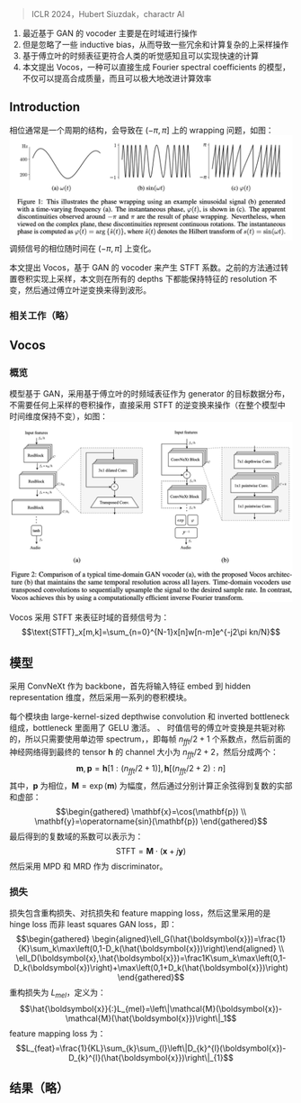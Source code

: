 > ICLR 2024，Hubert Siuzdak，charactr AI

1. 最近基于 GAN 的 vocoder 主要是在时域进行操作
2. 但是忽略了一些 inductive bias，从而导致一些冗余和计算复杂的上采样操作
3. 基于傅立叶的时频表征更符合人类的听觉感知且可以实现快速的计算
4. 本文提出 Vocos，一种可以直接生成 Fourier spectral coefficients 的模型，不仅可以提高合成质量，而且可以极大地改进计算效率

## Introduction

相位通常是一个周期的结构，会导致在 $(-\pi,\pi]$ 上的 wrapping 问题，如图：
![](image/Pasted%20image%2020231229205354.png)
调频信号的相位随时间在 $(-\pi,\pi]$ 上变化。

本文提出 Vocos，基于 GAN 的 vocoder 来产生 STFT 系数。之前的方法通过转置卷积实现上采样，本文则在所有的 depths 下都能保持特征的 resolution 不变，然后通过傅立叶逆变换来得到波形。

### 相关工作（略）

##  Vocos

### 概览

模型基于 GAN，采用基于傅立叶的时频域表征作为 generator 的目标数据分布，不需要任何上采样的卷积操作，直接采用 STFT 的逆变换来操作（在整个模型中时间维度保持不变），如图：
![](image/Pasted%20image%2020240102101612.png)

Vocos 采用 STFT 来表征时域的音频信号为：
$$\text{STFT}_x[m,k]=\sum_{n=0}^{N-1}x[n]w[n-m]e^{-j2\pi kn/N}$$

## 模型

采用 ConvNeXt 作为 backbone，首先将输入特征 embed 到 hidden representation 维度，然后采用一系列的卷积模块。

每个模块由 large-kernel-sized depthwise convolution 和 inverted bottleneck 组成，bottleneck 里面用了 GELU 激活。
、
时值信号的傅立叶变换是共轭对称的，所以只需要使用单边带 spectrum，，即每帧 $n_{fft}/2+1$ 个系数点，然后前面的神经网络得到最终的 tensor $\mathbf{h}$ 的 channel 大小为 $n_{fft}/2+2$，然后分成两个：
$$\mathbf{m},\mathbf{p}=\mathbf{h}[1:(n_{fft}/2+1)],\mathbf{h}[(n_{fft}/2+2):n]$$
其中，$\mathbf{p}$ 为相位，$\mathbf{M}=\operatorname{exp}(\mathbf{m})$ 为幅度，然后通过分别计算正余弦得到复数的实部和虚部：
$$\begin{gathered}
\mathbf{x}=\cos(\mathbf{p}) \\
\mathbf{y}=\operatorname{sin}(\mathbf{p}) 
\end{gathered}$$
最后得到的复数域的系数可以表示为：
$$\mathrm{STFT}=\mathbf{M}\cdot(\mathbf{x}+j\mathbf{y})$$
然后采用 MPD 和 MRD 作为 discriminator。

### 损失

损失包含重构损失、对抗损失和 feature mapping loss，然后这里采用的是 hinge loss 而非 least squares GAN loss，即：
$$\begin{gathered}
\begin{aligned}\ell_G(\hat{\boldsymbol{x}})=\frac{1}{K}\sum_k\max\left(0,1-D_k(\hat{\boldsymbol{x}})\right)\end{aligned} \\
\ell_D(\boldsymbol{x},\hat{\boldsymbol{x}})=\frac1K\sum_k\max\left(0,1-D_k(\boldsymbol{x})\right)+\max\left(0,1+D_k(\hat{\boldsymbol{x}})\right) 
\end{gathered}$$
重构损失为 $L_{mel}$，定义为：
$$\hat{\boldsymbol{x}}{:}L_{mel}=\left\|\mathcal{M}(\boldsymbol{x})-\mathcal{M}(\hat{\boldsymbol{x}})\right\|_1$$
feature mapping loss 为：
$$L_{feat}=\frac{1}{KL}\sum_{k}\sum_{l}\left\|D_{k}^{l}(\boldsymbol{x})-D_{k}^{l}(\hat{\boldsymbol{x}})\right\|_{1}$$

## 结果（略）
